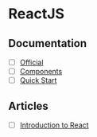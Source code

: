 # ReactJS

## Documentation

- [ ] [Official](https://reactjs.org/)
- [ ] [Components](https://reactjs.org/docs/react-component.html)
- [ ] [Quick Start](https://reacttraining.com/react-router/web/guides/quick-start)

## Articles

- [ ] [Introduction to React](https://medium.freecodecamp.org/learning-react-roadmap-from-scratch-to-advanced-bff7735531b6)